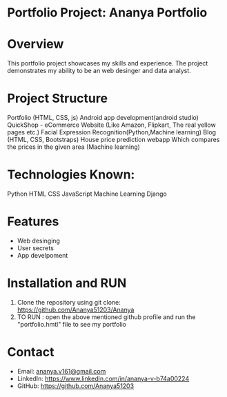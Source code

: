 # Portfolio Project: Ananya Portfolio

# Overview
This portfolio project showcases my skills and experience. The project demonstrates my ability to be an web desinger and data analyst.

# Project Structure
Portfolio (HTML, CSS, js)
Android app development(android studio)
QuickShop - eCommerce Website (Like Amazon, Flipkart, The real yellow pages etc.)
Facial Expression Recognition(Python,Machine learning)
Blog (HTML, CSS, Bootstraps)
House price prediction webapp Which compares the prices in the given area (Machine learning)

# Technologies Known:
Python
HTML
CSS
JavaScript
Machine Learning
Django

# Features
- Web desinging
- User secrets
- App develpoment

# Installation and RUN
1. Clone the repository using git clone: https://github.com/Ananya51203/Ananya
2. TO RUN : open the above mentioned github profile and run the "portfolio.hmtl" file to see my portfolio 

# Contact
- Email: ananya.v161@gmail.com
- LinkedIn: https://www.linkedin.com/in/ananya-v-b74a00224
- GitHub: https://github.com/Ananya51203

